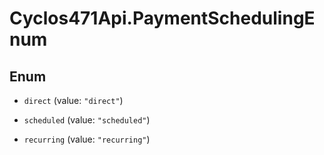 # Cyclos471Api.PaymentSchedulingEnum

## Enum


* `direct` (value: `"direct"`)

* `scheduled` (value: `"scheduled"`)

* `recurring` (value: `"recurring"`)


